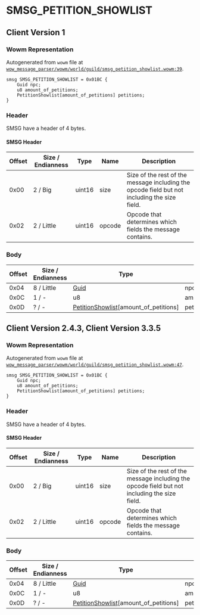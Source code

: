 # SMSG_PETITION_SHOWLIST

## Client Version 1

### Wowm Representation

Autogenerated from `wowm` file at [`wow_message_parser/wowm/world/guild/smsg_petition_showlist.wowm:39`](https://github.com/gtker/wow_messages/tree/main/wow_message_parser/wowm/world/guild/smsg_petition_showlist.wowm#L39).
```rust,ignore
smsg SMSG_PETITION_SHOWLIST = 0x01BC {
    Guid npc;
    u8 amount_of_petitions;
    PetitionShowlist[amount_of_petitions] petitions;
}
```
### Header

SMSG have a header of 4 bytes.

#### SMSG Header

| Offset | Size / Endianness | Type   | Name   | Description |
| ------ | ----------------- | ------ | ------ | ----------- |
| 0x00   | 2 / Big           | uint16 | size   | Size of the rest of the message including the opcode field but not including the size field.|
| 0x02   | 2 / Little        | uint16 | opcode | Opcode that determines which fields the message contains.|

### Body

| Offset | Size / Endianness | Type | Name | Description | Comment |
| ------ | ----------------- | ---- | ---- | ----------- | ------- |
| 0x04 | 8 / Little | [Guid](../spec/packed-guid.md) | npc |  |  |
| 0x0C | 1 / - | u8 | amount_of_petitions |  |  |
| 0x0D | ? / - | [PetitionShowlist](petitionshowlist.md)[amount_of_petitions] | petitions |  |  |

## Client Version 2.4.3, Client Version 3.3.5

### Wowm Representation

Autogenerated from `wowm` file at [`wow_message_parser/wowm/world/guild/smsg_petition_showlist.wowm:47`](https://github.com/gtker/wow_messages/tree/main/wow_message_parser/wowm/world/guild/smsg_petition_showlist.wowm#L47).
```rust,ignore
smsg SMSG_PETITION_SHOWLIST = 0x01BC {
    Guid npc;
    u8 amount_of_petitions;
    PetitionShowlist[amount_of_petitions] petitions;
}
```
### Header

SMSG have a header of 4 bytes.

#### SMSG Header

| Offset | Size / Endianness | Type   | Name   | Description |
| ------ | ----------------- | ------ | ------ | ----------- |
| 0x00   | 2 / Big           | uint16 | size   | Size of the rest of the message including the opcode field but not including the size field.|
| 0x02   | 2 / Little        | uint16 | opcode | Opcode that determines which fields the message contains.|

### Body

| Offset | Size / Endianness | Type | Name | Description | Comment |
| ------ | ----------------- | ---- | ---- | ----------- | ------- |
| 0x04 | 8 / Little | [Guid](../spec/packed-guid.md) | npc |  |  |
| 0x0C | 1 / - | u8 | amount_of_petitions |  |  |
| 0x0D | ? / - | [PetitionShowlist](petitionshowlist.md)[amount_of_petitions] | petitions |  |  |

